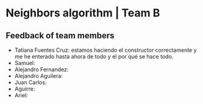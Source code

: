 # Neighbors algorithm | Team B
## Feedback of team members

- Tatiana Fuentes Cruz: estamos haciendo el constructor correctamente y me he enterado hasta ahora de todo y el por qué se hace todo.
- Samuel:
- Alejandro Fernandez:
- Alejandro Aguilera:
- Juan Carlos:
- Aguirre:
- Ariel:
